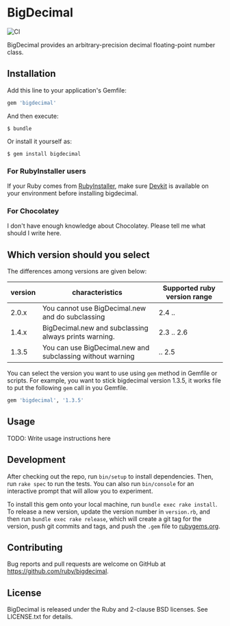 # BigDecimal

![CI](https://github.com/ruby/bigdecimal/workflows/CI/badge.svg?branch=master&event=push)

BigDecimal provides an arbitrary-precision decimal floating-point number class.

## Installation

Add this line to your application's Gemfile:

```ruby
gem 'bigdecimal'
```

And then execute:

    $ bundle

Or install it yourself as:

    $ gem install bigdecimal

### For RubyInstaller users

If your Ruby comes from [RubyInstaller](https://rubyinstaller.org/), make sure [Devkit](https://github.com/oneclick/rubyinstaller/wiki/Development-Kit) is available on your environment before installing bigdecimal.

### For Chocolatey

I don't have enough knowledge about Chocolatey.  Please tell me what should I write here.

## Which version should you select

The differences among versions are given below:

| version | characteristics | Supported ruby version range |
| ------- | --------------- | ----------------------- |
| 2.0.x   | You cannot use BigDecimal.new and do subclassing | 2.4 .. |
| 1.4.x   | BigDecimal.new and subclassing always prints warning. | 2.3 .. 2.6 |
| 1.3.5   | You can use BigDecimal.new and subclassing without warning | .. 2.5 |

You can select the version you want to use using `gem` method in Gemfile or scripts.
For example, you want to stick bigdecimal version 1.3.5, it works file to put the following `gem` call in you Gemfile.

```ruby
gem 'bigdecimal', '1.3.5'
```

## Usage

TODO: Write usage instructions here

## Development

After checking out the repo, run `bin/setup` to install dependencies.
Then, run `rake spec` to run the tests.
You can also run `bin/console` for an interactive prompt that
will allow you to experiment.

To install this gem onto your local machine, run `bundle exec rake install`.
To release a new version, update the version number in `version.rb`,
and then run `bundle exec rake release`,
which will create a git tag for the version, push git commits and tags,
and push the `.gem` file to [rubygems.org](https://rubygems.org).

## Contributing

Bug reports and pull requests are welcome on GitHub at https://github.com/ruby/bigdecimal.

## License

BigDecimal is released under the Ruby and 2-clause BSD licenses.
See LICENSE.txt for details.

